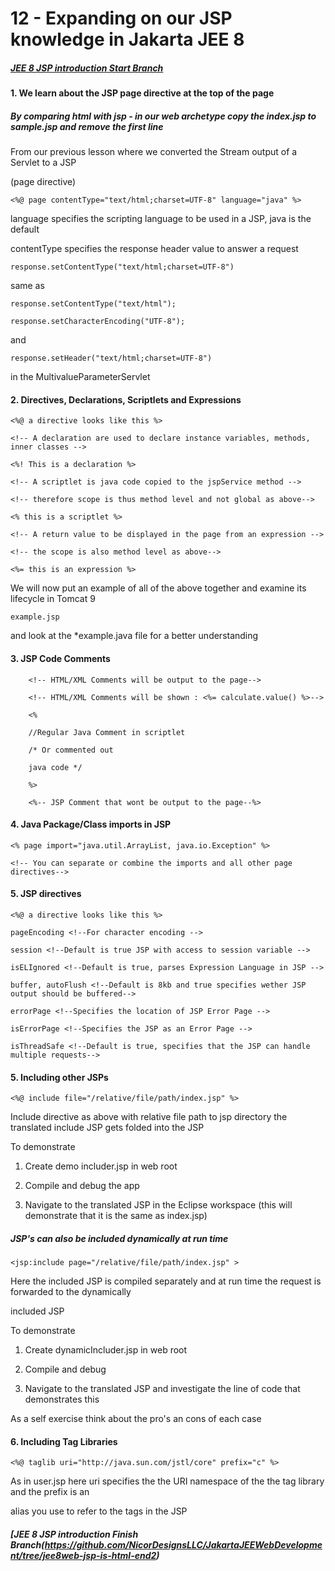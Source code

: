 # 12 - Expanding on our JSP knowledge in Jakarta JEE 8

##### [JEE 8 JSP introduction Start Branch](https://github.com/NicorDesigns/javawebdevcourse/tree/jee8web-jsp-is-html-start)

#### 1. We learn about the JSP page directive at the top of the page

##### By comparing html with jsp - in our web archetype copy the index.jsp to sample.jsp and remove the first line

From our previous lesson where we converted the Stream output of a Servlet to a JSP 

(page directive)

	<%@ page contentType="text/html;charset=UTF-8" language="java" %>

language specifies the scripting language to be used in a JSP, java is the default

contentType specifies the response header value to answer a request

	response.setContentType("text/html;charset=UTF-8")

same as

	response.setContentType("text/html");

	response.setCharacterEncoding("UTF-8");

and

	response.setHeader("text/html;charset=UTF-8")

in the MultivalueParameterServlet

#### 2. Directives, Declarations, Scriptlets and Expressions

<!-- A directive such as "page" specifies an action -->

	<%@ a directive looks like this %> 

	<!-- A declaration are used to declare instance variables, methods, inner classes -->

	<%! This is a declaration %>

	<!-- A scriptlet is java code copied to the jspService method -->

	<!-- therefore scope is thus method level and not global as above-->

	<% this is a scriptlet %>

	<!-- A return value to be displayed in the page from an expression -->

	<!-- the scope is also method level as above-->

	<%= this is an expression %>

We will now put an example of all of the above together and examine its lifecycle in Tomcat 9

	example.jsp

and look at the *example.java file for a better understanding

#### 3. JSP Code Comments

		<!-- HTML/XML Comments will be output to the page-->
	
		<!-- HTML/XML Comments will be shown : <%= calculate.value() %>-->
	
		<%
		
		//Regular Java Comment in scriptlet
		
		/* Or commented out
		
		java code */
		
		%>
		
		<%-- JSP Comment that wont be output to the page--%>

#### 4. Java Package/Class imports in JSP

	<% page import="java.util.ArrayList, java.io.Exception" %>
	
	<!-- You can separate or combine the imports and all other page directives-->

#### 5. JSP directives

	<%@ a directive looks like this %>

	pageEncoding <!--For character encoding -->

	session <!--Default is true JSP with access to session variable -->

	isELIgnored <!--Default is true, parses Expression Language in JSP -->

	buffer, autoFlush <!--Default is 8kb and true specifies wether JSP output should be buffered-->

	errorPage <!--Specifies the location of JSP Error Page -->

	isErrorPage <!--Specifies the JSP as an Error Page -->

	isThreadSafe <!--Default is true, specifies that the JSP can handle multiple requests-->

#### 5. Including other JSPs

	<%@ include file="/relative/file/path/index.jsp" %>

Include directive as above with relative file path to jsp directory the translated include JSP gets folded into the JSP

To demonstrate

1. Create demo includer.jsp in web root

2. Compile and debug the app

3. Navigate to the translated JSP in the Eclipse workspace (this will demonstrate that it is the same as index.jsp)

##### JSP's can also be included dynamically at run time

	<jsp:include page="/relative/file/path/index.jsp" >

Here the included JSP is compiled separately and at run time the request is forwarded to the dynamically

included JSP

To demonstrate

1. Create dynamicIncluder.jsp in web root

2. Compile and debug

3. Navigate to the translated JSP and investigate the line of code that demonstrates this

As a self exercise think about the pro's an cons of each case

#### 6. Including Tag Libraries

	<%@ taglib uri="http://java.sun.com/jstl/core" prefix="c" %>

As in user.jsp here uri specifies the the URI namespace of the the tag library and the prefix is an

alias you use to refer to the tags in the JSP

##### [JEE 8 JSP introduction Finish Branch(https://github.com/NicorDesignsLLC/JakartaJEEWebDevelopment/tree/jee8web-jsp-is-html-end2)